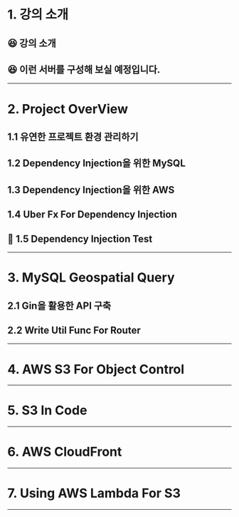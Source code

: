 # 1. 강의 소개
## 😆 강의 소개
## 😆 이런 서버를 구성해 보실 예정입니다.
****
# 2. Project OverView
## 1.1 유연한 프로젝트 환경 관리하기
## 1.2 Dependency Injection을 위한 MySQL
## 1.3 Dependency Injection을 위한 AWS
## 1.4 Uber Fx For Dependency Injection
## 👻 1.5 Dependency Injection Test

****
# 3. MySQL Geospatial Query
## 2.1 Gin을 활용한 API 구축
## 2.2 Write Util Func For Router

****
# 4. AWS S3 For Object Control

****
# 5. S3 In Code

****
# 6. AWS CloudFront

****
# 7. Using AWS Lambda For S3

****